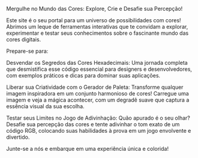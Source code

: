 
Mergulhe no Mundo das Cores: Explore, Crie e Desafie sua Percepção!

Este site é o seu portal para um universo de possibilidades com cores! Abrimos um leque de ferramentas interativas que te convidam a explorar, experimentar e testar seus conhecimentos sobre o fascinante mundo das cores digitais.

Prepare-se para:

Desvendar os Segredos das Cores Hexadecimais: Uma jornada completa que desmistifica esse código essencial para designers e desenvolvedores, com exemplos práticos e dicas para dominar suas aplicações.

Liberar sua Criatividade com o Gerador de Paleta: Transforme qualquer imagem inspiradora em um conjunto harmonioso de cores! Carregue uma imagem e veja a mágica acontecer, com um degradê suave que captura a essência visual da sua escolha.

Testar seus Limites no Jogo de Adivinhação: Quão apurado é o seu olhar? Desafie sua percepção das cores e tente adivinhar o tom exato de um código RGB, colocando suas habilidades à prova em um jogo envolvente e divertido.

Junte-se a nós e embarque em uma experiência única e colorida!
